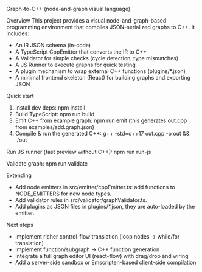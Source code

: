 Graph-to-C++ (node-and-graph visual language)

Overview
This project provides a visual node-and-graph-based programming environment that compiles JSON-serialized graphs to C++. It includes:
- An IR JSON schema (in-code)
- A TypeScript CppEmitter that converts the IR to C++
- A Validator for simple checks (cycle detection, type mismatches)
- A JS Runner to execute graphs for quick testing
- A plugin mechanism to wrap external C++ functions (plugins/*.json)
- A minimal frontend skeleton (React) for building graphs and exporting JSON

Quick start
1) Install dev deps:
   npm install
2) Build TypeScript:
   npm run build
3) Emit C++ from example graph:
   npm run emit
   (this generates out.cpp from examples/add.graph.json)
4) Compile & run the generated C++:
   g++ -std=c++17 out.cpp -o out && ./out

Run JS runner (fast preview without C++):
   npm run run-js

Validate graph:
   npm run validate

Extending
- Add node emitters in src/emitter/cppEmitter.ts: add functions to NODE_EMITTERS for new node types.
- Add validator rules in src/validator/graphValidator.ts.
- Add plugins as JSON files in plugins/*.json, they are auto-loaded by the emitter.

Next steps
- Implement richer control-flow translation (loop nodes -> while/for translation)
- Implement function/subgraph -> C++ function generation
- Integrate a full graph editor UI (react-flow) with drag/drop and wiring
- Add a server-side sandbox or Emscripten-based client-side compilation

